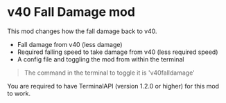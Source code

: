# v40 Fall Damage mod
This mod changes how the fall damage back to v40.

+ Fall damage from v40 (less damage)
+ Required falling speed to take damage from v40 (less required speed)
+ A config file and toggling the mod from within the terminal
> The command in the terminal to toggle it is 'v40falldamage'

You are required to have TerminalAPI (version 1.2.0 or higher) for this mod to work.